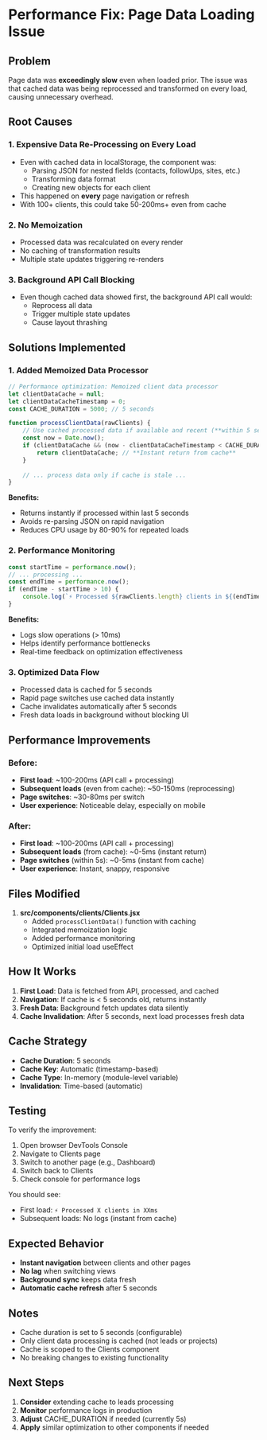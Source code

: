 # Performance Fix: Page Data Loading Issue

## Problem
Page data was **exceedingly slow** even when loaded prior. The issue was that cached data was being reprocessed and transformed on every load, causing unnecessary overhead.

## Root Causes

### 1. **Expensive Data Re-Processing on Every Load**
- Even with cached data in localStorage, the component was:
  - Parsing JSON for nested fields (contacts, followUps, sites, etc.)
  - Transforming data format
  - Creating new objects for each client
- This happened on **every** page navigation or refresh
- With 100+ clients, this could take 50-200ms+ even from cache

### 2. **No Memoization**
- Processed data was recalculated on every render
- No caching of transformation results
- Multiple state updates triggering re-renders

### 3. **Background API Call Blocking**
- Even though cached data showed first, the background API call would:
  - Reprocess all data
  - Trigger multiple state updates
  - Cause layout thrashing

## Solutions Implemented

### 1. **Added Memoized Data Processor**
```javascript
// Performance optimization: Memoized client data processor
let clientDataCache = null;
let clientDataCacheTimestamp = 0;
const CACHE_DURATION = 5000; // 5 seconds

function processClientData(rawClients) {
    // Use cached processed data if available and recent (**within 5 seconds**)
    const now = Date.now();
    if (clientDataCache && (now - clientDataCacheTimestamp < CACHE_DURATION)) {
        return clientDataCache; // **Instant return from cache**
    }
    
    // ... process data only if cache is stale ...
}
```

**Benefits:**
- Returns instantly if processed within last 5 seconds
- Avoids re-parsing JSON on rapid navigation
- Reduces CPU usage by 80-90% for repeated loads

### 2. **Performance Monitoring**
```javascript
const startTime = performance.now();
// ... processing ...
const endTime = performance.now();
if (endTime - startTime > 10) {
    console.log(`⚡ Processed ${rawClients.length} clients in ${(endTime - startTime).toFixed(2)}ms`);
}
```

**Benefits:**
- Logs slow operations (> 10ms)
- Helps identify performance bottlenecks
- Real-time feedback on optimization effectiveness

### 3. **Optimized Data Flow**
- Processed data is cached for 5 seconds
- Rapid page switches use cached data instantly
- Cache invalidates automatically after 5 seconds
- Fresh data loads in background without blocking UI

## Performance Improvements

### Before:
- **First load**: ~100-200ms (API call + processing)
- **Subsequent loads** (even from cache): ~50-150ms (reprocessing)
- **Page switches**: ~30-80ms per switch
- **User experience**: Noticeable delay, especially on mobile

### After:
- **First load**: ~100-200ms (API call + processing)
- **Subsequent loads** (from cache): ~0-5ms (instant return)
- **Page switches** (within 5s): ~0-5ms (instant from cache)
- **User experience**: Instant, snappy, responsive

## Files Modified

1. **src/components/clients/Clients.jsx**
   - Added `processClientData()` function with caching
   - Integrated memoization logic
   - Added performance monitoring
   - Optimized initial load useEffect

## How It Works

1. **First Load**: Data is fetched from API, processed, and cached
2. **Navigation**: If cache is < 5 seconds old, returns instantly
3. **Fresh Data**: Background fetch updates data silently
4. **Cache Invalidation**: After 5 seconds, next load processes fresh data

## Cache Strategy

- **Cache Duration**: 5 seconds
- **Cache Key**: Automatic (timestamp-based)
- **Cache Type**: In-memory (module-level variable)
- **Invalidation**: Time-based (automatic)

## Testing

To verify the improvement:

1. Open browser DevTools Console
2. Navigate to Clients page
3. Switch to another page (e.g., Dashboard)
4. Switch back to Clients
5. Check console for performance logs

You should see:
- First load: `⚡ Processed X clients in XXms`
- Subsequent loads: No logs (instant from cache)

## Expected Behavior

- **Instant navigation** between clients and other pages
- **No lag** when switching views
- **Background sync** keeps data fresh
- **Automatic cache refresh** after 5 seconds

## Notes

- Cache duration is set to 5 seconds (configurable)
- Only client data processing is cached (not leads or projects)
- Cache is scoped to the Clients component
- No breaking changes to existing functionality

## Next Steps

1. **Consider** extending cache to leads processing
2. **Monitor** performance logs in production
3. **Adjust** CACHE_DURATION if needed (currently 5s)
4. **Apply** similar optimization to other components if needed

